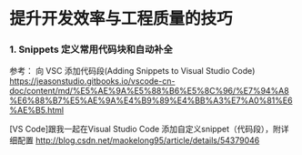 # 提升开发效率与工程质量的技巧

### 1. Snippets 定义常用代码块和自动补全

参考：
向 VSC 添加代码段(Adding Snippets to Visual Studio Code)
https://jeasonstudio.gitbooks.io/vscode-cn-doc/content/md/%E5%AE%9A%E5%88%B6%E5%8C%96/%E7%94%A8%E6%88%B7%E5%AE%9A%E4%B9%89%E4%BB%A3%E7%A0%81%E6%AE%B5.html

[VS Code]跟我一起在Visual Studio Code 添加自定义snippet（代码段），附详细配置
http://blog.csdn.net/maokelong95/article/details/54379046